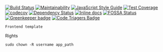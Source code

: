 <!--   -->

[![Build Status](https://travis-ci.org/Mifrill/template.svg?branch=master)](https://travis-ci.org/Mifrill/template)
[![Maintainability](https://api.codeclimate.com/v1/badges/5a833e5b2c35b97922ab/maintainability)](https://codeclimate.com/github/Mifrill/template/maintainability)
[![JavaScript Style Guide](https://img.shields.io/badge/code_style-standard-brightgreen.svg)](https://standardjs.com)
[![Test Coverage](https://api.codeclimate.com/v1/badges/5a833e5b2c35b97922ab/test_coverage)](https://codeclimate.com/github/Mifrill/template/test_coverage)
[![codecov](https://codecov.io/gh/Mifrill/template/branch/master/graph/badge.svg)](https://codecov.io/gh/Mifrill/template)
[![Dependency Status](https://gemnasium.com/badges/github.com/Mifrill/template.svg)](https://gemnasium.com/github.com/Mifrill/template)
[![Inline docs](http://inch-ci.org/github/Mifrill/template.svg?branch=master)](http://inch-ci.org/github/Mifrill/template)
[![FOSSA Status](https://app.fossa.io/api/projects/git%2Bhttps%3A%2F%2Fgithub.com%2FMifrill%2Ftemplate.svg?type=shield)](https://app.fossa.io/projects/git%2Bhttps%3A%2F%2Fgithub.com%2FMifrill%2Ftemplate?ref=badge_shield)
[![Greenkeeper badge](https://badges.greenkeeper.io/Mifrill/template.svg)](https://greenkeeper.io/)
[![Code Triagers Badge](https://www.codetriage.com/mifrill/template/badges/users.svg)](https://www.codetriage.com/mifrill/template)

    Frontend template

Rights

    sudo chown -R username app_path

